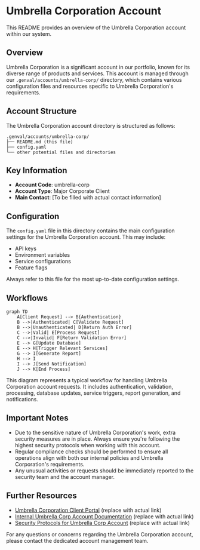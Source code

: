 # Umbrella Corporation Account

This README provides an overview of the Umbrella Corporation account within our system.

## Overview

Umbrella Corporation is a significant account in our portfolio, known for its diverse range of products and services. This account is managed through our `.genval/accounts/umbrella-corp/` directory, which contains various configuration files and resources specific to Umbrella Corporation's requirements.

## Account Structure

The Umbrella Corporation account directory is structured as follows:

```
.genval/accounts/umbrella-corp/
├── README.md (this file)
├── config.yaml
└── other potential files and directories
```

## Key Information

- **Account Code**: umbrella-corp
- **Account Type**: Major Corporate Client
- **Main Contact**: [To be filled with actual contact information]

## Configuration

The `config.yaml` file in this directory contains the main configuration settings for the Umbrella Corporation account. This may include:

- API keys
- Environment variables
- Service configurations
- Feature flags

Always refer to this file for the most up-to-date configuration settings.

## Workflows

```mermaid
graph TD
    A[Client Request] --> B{Authentication}
    B -->|Authenticated| C[Validate Request]
    B -->|Unauthenticated| D[Return Auth Error]
    C -->|Valid| E[Process Request]
    C -->|Invalid| F[Return Validation Error]
    E --> G[Update Database]
    E --> H[Trigger Relevant Services]
    G --> I[Generate Report]
    H --> I
    I --> J[Send Notification]
    J --> K[End Process]
```

This diagram represents a typical workflow for handling Umbrella Corporation account requests. It includes authentication, validation, processing, database updates, service triggers, report generation, and notifications.

## Important Notes

- Due to the sensitive nature of Umbrella Corporation's work, extra security measures are in place. Always ensure you're following the highest security protocols when working with this account.
- Regular compliance checks should be performed to ensure all operations align with both our internal policies and Umbrella Corporation's requirements.
- Any unusual activities or requests should be immediately reported to the security team and the account manager.

## Further Resources

- [Umbrella Corporation Client Portal](https://example.com/umbrella-portal) (replace with actual link)
- [Internal Umbrella Corp Account Documentation](https://internal-docs.example.com/umbrella) (replace with actual link)
- [Security Protocols for Umbrella Corp Account](https://security-docs.example.com/umbrella) (replace with actual link)

For any questions or concerns regarding the Umbrella Corporation account, please contact the dedicated account management team.